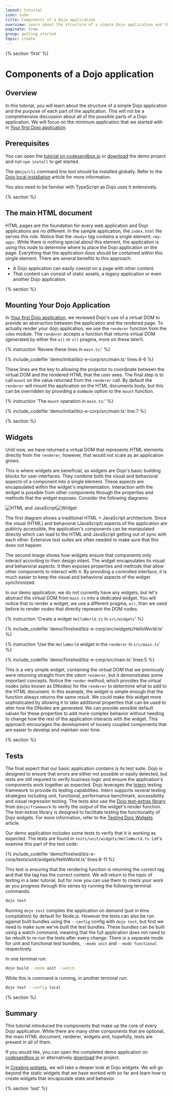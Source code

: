 ```yaml
---
layout: tutorial
icon: cube
title: Components of a Dojo application
overview: Learn about the structure of a simple Dojo application and the purpose of each part.
paginate: true
group: getting_started
topic: create
---
```


{% section 'first' %}

# Components of a Dojo application

## Overview

In this tutorial, you will learn about the structure of a simple Dojo application and the purpose of each part of the application. This will not be a comprehensive discussion about all of the possible parts of a Dojo application. We will focus on the minimum application that we started with in [Your first Dojo application](../001_static_content/).

## Prerequisites

You can open the [tutorial on codesandbox.io](https://codesandbox.io/s/github/dojo/dojo.io/tree/master/site/source/tutorials/002_creating_an_application/demo/initial/biz-e-corp) or [download](../assets/002_creating_an_application-initial.zip) the demo project and run `npm install` to get started.

The `@dojo/cli` command line tool should be installed globally. Refer to the [Dojo local installation](../000_local_installation/) article for more information.

You also need to be familiar with TypeScript as Dojo uses it extensively.

{% section %}

## The main HTML document

HTML pages are the foundation for every web application and Dojo applications are no different. In the sample application, the `index.html` file serves this role. Notice that the `<body>` tag contains a single element: `<my-app>`. While there is nothing special about this element, the application is using this node to determine where to place the Dojo application on the page. Everything that the application does should be contained within this single element. There are several benefits to this approach:

* A Dojo application can easily coexist on a page with other content.
* That content can consist of static assets, a legacy application or even another Dojo application.

{% section %}

## Mounting Your Dojo Application

In [Your first Dojo application](../001_static_content/), we reviewed Dojo's use of a virtual DOM to provide an abstraction between the application and the rendered page. To actually render your dojo application, we use the `renderer` function from the `vdom` module. The `renderer` accepts a function that returns virtual DOM (generated by either the `w()` or `v()` pragma, more on these later!).

{% instruction 'Review these lines in `main.ts`:' %}

{% include_codefile 'demo/initial/biz-e-corp/src/main.ts' lines:4-6 %}

These lines are the key to allowing the projector to coordinate between the virtual DOM and the rendered HTML that the user sees. The final step is to call `mount` on the value returned from the `renderer` call. By default the `renderer` will mount the application on the HTML documents body, but this can be overridden by providing a `domNode` option to the `mount` function.

{% instruction 'The `mount` operation in `main.ts`:' %}

{% include_codefile 'demo/initial/biz-e-corp/src/main.ts' line:7 %}

{% section %}

## Widgets

Until now, we have returned a virtual DOM that represents HTML elements directly from the `renderer`, however, that would not scale as an application grows.

This is where widgets are beneficial, as widgets are Dojo's basic building blocks for user interfaces. They combine both the visual and behavioral aspects of a component into a single element. These aspects are encapsulated within the widget's implementation. Interaction with the widget is possible from other components through the properties and methods that the widget exposes. Consider the following diagrams:

<img src="../resources/html_js.svg" title="HTML and JavaScript" class="half-width"/><img src="../resources/widget.svg" title="Widget" class="half-width"/>

The first diagram shows a traditional HTML + JavaScript architecture. Since the visual (HTML) and behavioral (JavaScript) aspects of the application are publicly accessible, the application's components can be manipulated directly which can lead to the HTML and JavaScript getting out of sync with each other. Extensive test suites are often needed to make sure that this does not happen.

The second image shows how widgets ensure that components only interact according to their design intent. The widget encapsulates its visual and behavioral aspects. It then exposes properties and methods that allow other components to interact with it. By providing a controlled interface, it is much easier to keep the visual and behavioral aspects of the widget synchronized.

In our demo application, we do not currently have any widgets, but let's abstract the virtual DOM from `main.ts` into a dedicated widget. You will notice that to render a widget, we use a different pragma, `w()`, than we used before to render nodes that directly represent the DOM nodes.

{% instruction 'Create a widget `HelloWorld.ts` in `src/widgets`' %}

{% include_codefile 'demo/finished/biz-e-corp/src/widgets/HelloWorld.ts' %}

{% instruction 'Use the `HelloWorld` widget in the `renderer` in `src/main.ts`' %}

{% include_codefile 'demo/finished/biz-e-corp/src/main.ts' lines:5 %}

This is a very simple widget, containing the virtual DOM that we previously were returning straight from the vdom `renderer`, but it demonstrates some important concepts. Notice the `render` method, which provides the virtual nodes (also known as DNodes) for the `renderer` to determine what to add to the HTML document. In this example, the widget is simple enough that the function always returns the same result. We could make this widget more sophisticated by allowing it to take additional properties that can be used to alter how the DNodes are generated. We can provide sensible default values for these properties to add more complex behavior without needing to change how the rest of the application interacts with the widget. This approach encourages the development of loosely coupled components that are easier to develop and maintain over time.

{% section %}

## Tests

The final aspect that our basic application contains is its test suite. Dojo is designed to ensure that errors are either not possible or easily detected, but tests are still required to verify business logic and ensure the application's components work together as expected. Dojo leverages the [Intern](http://theintern.io) testing framework to provide its testing capabilities. Intern supports several testing strategies including unit, functional, performance benchmark, accessibility and visual regression testing. The tests also use the [Dojo test-extras library](https://github.com/dojo/framework/testing) from `@dojo/framework` to verify the output of the widget's render function. The test-extras library is designed to facilitate testing the functionality of Dojo widgets. For more information, refer to the [Testing Dojo Widgets](../comingsoon.html) article.

Our demo application includes some tests to verify that it is working as expected. The tests are found in `tests/unit/widgets/HelloWorld.ts`. Let's examine this part of the test code:

{% include_codefile 'demo/finished/biz-e-corp/tests/unit/widgets/HelloWorld.ts' lines:8-11 %}

This test is ensuring that the rendering function is returning the correct tag and that the tag has the correct content. We will return to the topic of testing in a later tutorial, but for now you can use them to check your work as you progress through this series by running the following terminal commands:

```bash
dojo test
```

Running `dojo test` compiles the application on demand (just in time compilation) by default for Node.js. However the tests can also be run against built bundles using the `--config` config with `dojo test`, but first we need to make sure we've built the test bundles. These bundles can be built using a watch command, meaning that the full application does not need to be rebuilt to re-run the tests after every change. There is a separate mode for unit and functional test bundles, `--mode unit` and `--mode functional` respectively.

In one terminal run:

```bash
dojo build --mode unit --watch
```

While this is command is running, in another terminal run:

```bash
dojo test --config local
```

{% section %}

## Summary
This tutorial introduced the components that make up the core of every Dojo application. While there are many other components that are optional, the main HTML document, renderer, widgets and, hopefully, tests are present in all of them.

If you would like, you can open the completed demo application on [codesandbox.io](https://codesandbox.io/s/github/dojo/dojo.io/tree/master/site/source/tutorials/002_creating_an_application/demo/finished/biz-e-corp) or alternatively [download](../assets/002_creating_an_application-finished.zip) the project.

In [Creating widgets](../003_creating_widgets/), we will take a deeper look at Dojo widgets. We will go beyond the static widgets that we have worked with so far and learn how to create widgets that encapsulate state and behavior.

{% section 'last' %}

